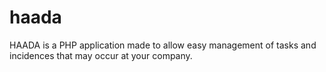 # haada
HAADA is a PHP application made to allow easy management of tasks and incidences that may occur at your company.
